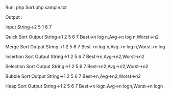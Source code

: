 Run:
php Sort.php sample.txt


Output :

Input String->2 5 1     6      7

Quick Sort Output String->1 2 5 6 7
Best->n log n,Avg->n log n,Worst->n2

Merge Sort Output String->1 2 5 6 7
Best->n log n,Avg->n log n,Worst->n log

Insertion Sort Output String->1 2 5 6 7
Best->n,Avg->n2,Worst->n2

Selection Sort Output String->1 2 5 6 7
Best->n2,Avg->n2,Worst->n2

Bubble Sort Output String->1 2 5 6 7
Best->n,Avg->n2,Worst->n2

Heap Sort Output String->1 2 5 6 7
Best->n logn,Avg->n logn,Worst->n logn
